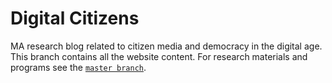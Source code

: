 # Digital Citizens

MA research blog related to citizen media and democracy in the digital age. This branch contains all the website content. For research materials and programs see the [`master branch`](https://github.com/winstonjay/digitalcitizens).
